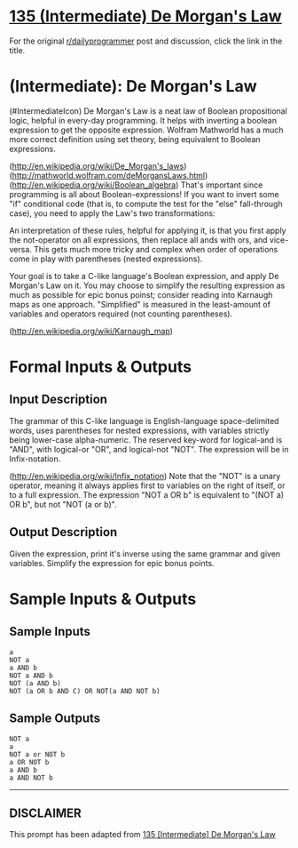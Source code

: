 # [135 (Intermediate) De Morgan's Law](https://www.reddit.com/r/dailyprogrammer/comments/1qira9/111213_challenge_135_intermediate_de_morgans_law/)

For the original [r/dailyprogrammer](https://www.reddit.com/r/dailyprogrammer/) post and discussion, click the link in the title.

#  (Intermediate): De Morgan's Law
(#IntermediateIcon)
De Morgan's Law is a neat law of Boolean propositional logic, helpful in every-day programming. It helps with inverting a boolean expression to get the opposite expression. Wolfram Mathworld has a much more correct definition using set theory, being equivalent to Boolean expressions.

(http://en.wikipedia.org/wiki/De_Morgan's_laws)
(http://mathworld.wolfram.com/deMorgansLaws.html)
(http://en.wikipedia.org/wiki/Boolean_algebra)
That's important since programming is all about Boolean-expressions! If you want to invert some "if" conditional code (that is, to compute the test for the "else" fall-through case), you need to apply the Law's two transformations:

An interpretation of these rules, helpful for applying it, is that you first apply the not-operator on all expressions, then replace all ands with ors, and vice-versa. This gets much more tricky and complex when order of operations come in play with parentheses (nested expressions).

Your goal is to take a C-like language's Boolean expression, and apply De Morgan's Law on it. You may choose to simplify the resulting expression as much as possible for epic bonus poinst; consider reading into Karnaugh maps as one approach. "Simplified" is measured in the least-amount of variables and operators required (not counting parentheses).

(http://en.wikipedia.org/wiki/Karnaugh_map)
# Formal Inputs & Outputs
## Input Description
The grammar of this C-like language is English-language space-delimited words, uses parentheses for nested expressions, with variables strictly being lower-case alpha-numeric. The reserved key-word for logical-and is "AND", with logical-or "OR", and logical-not "NOT". The expression will be in Infix-notation.

(http://en.wikipedia.org/wiki/Infix_notation)
Note that the "NOT" is a unary operator, meaning it always applies first to variables on the right of itself, or to a full expression. The expression "NOT a OR b" is equivalent to "(NOT a) OR b", but not "NOT (a or b)".

## Output Description
Given the expression, print it's inverse using the same grammar and given variables. Simplify the expression for epic bonus points.

# Sample Inputs & Outputs
## Sample Inputs

```
a
NOT a
a AND b 
NOT a AND b 
NOT (a AND b)
NOT (a OR b AND C) OR NOT(a AND NOT b)
```
## Sample Outputs

```
NOT a
a
NOT a or NOT b 
a OR NOT b 
a AND b
a AND NOT b
```

----
## **DISCLAIMER**
This prompt has been adapted from [135 [Intermediate] De Morgan's Law](https://www.reddit.com/r/dailyprogrammer/comments/1qira9/111213_challenge_135_intermediate_de_morgans_law/
)
